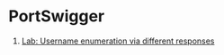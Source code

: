 # PortSwigger
1. [Lab: Username enumeration via different responses](https://github.com/SatwikReddySripathi/PortSwigger/tree/main/Username%20Enumeration%20via%20Different%20responses)
